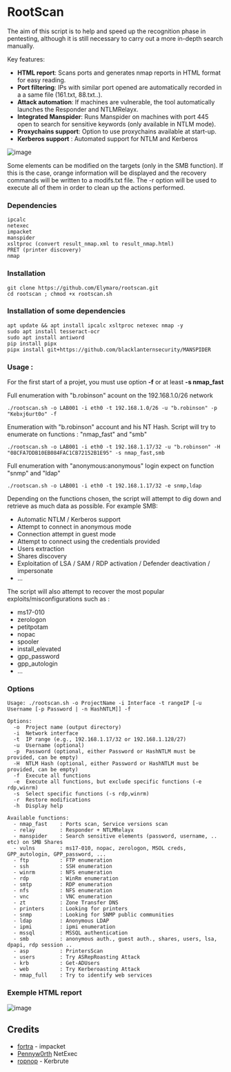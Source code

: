 # RootScan

The aim of this script is to help and speed up the recognition phase in pentesting, although it is still necessary to carry out a more in-depth search manually.

Key features:

- **HTML report**: Scans ports and generates nmap reports in HTML format for easy reading.
- **Port filtering**: IPs with similar port opened are automatically recorded in a a same file (161.txt, 88.txt..).
- **Attack automation**: If machines are vulnerable, the tool automatically launches the Responder and NTLMRelayx.
- **Integrated Manspider**: Runs Manspider on machines with port 445 open to search for sensitive keywords (only available in NTLM mode).
- **Proxychains support**: Option to use proxychains available at start-up.
- **Kerberos support** : Automated support for NTLM and Kerberos

![image](https://github.com/Elymaro/rootscan/blob/main/assets/elymaro.lab.png)

Some elements can be modified on the targets (only in the SMB function). If this is the case, orange information will be displayed and the recovery commands will be written to a modifs.txt file. The -r option will be used to execute all of them in order to clean up the actions performed.
### Dependencies
```
ipcalc
netexec
impacket
manspider
xsltproc (convert result_nmap.xml to result_nmap.html)
PRET (printer discovery)
nmap
```

### Installation
```
git clone https://github.com/Elymaro/rootscan.git
cd rootscan ; chmod +x rootscan.sh
```

### Installation of some dependencies
```
apt update && apt install ipcalc xsltproc netexec nmap -y
sudo apt install tesseract-ocr
sudo apt install antiword
pip install pipx
pipx install git+https://github.com/blacklanternsecurity/MANSPIDER
```

### Usage :

For the first start of a projet, you must use option **-f** or at least **-s nmap_fast**

Full enumeration with "b.robinson" acount on the 192.168.1.0/26 network
```
./rootscan.sh -o LAB001 -i eth0 -t 192.168.1.0/26 -u "b.robinson" -p "Kebxj6urt0o" -f
```
Enumeration with "b.robinson" account and his NT Hash. Script will try to enumerate on functions : "nmap_fast" and "smb"
```
./rootscan.sh -o LAB001 -i eth0 -t 192.168.1.17/32 -u "b.robinson" -H "08CFA7DDB10EB084FAC1CB72152B1E95" -s nmap_fast,smb
```
Full enumeration with "anonymous:anonymous" login expect on function "snmp" and "ldap"
```
./rootscan.sh -o LAB001 -i eth0 -t 192.168.1.17/32 -e snmp,ldap
```

Depending on the functions chosen, the script will attempt to dig down and retrieve as much data as possible.
For example SMB:
- Automatic NTLM / Kerberos support
- Attempt to connect in anonymous mode
- Connection attempt in guest mode
- Attempt to connect using the credentials provided
- Users extraction
- Shares discovery
- Exploitation of LSA / SAM / RDP activation / Defender deactivation / impersonate
- ...

The script will also attempt to recover the most popular exploits/misconfigurations such as :
- ms17-010
- zerologon
- petitpotam
- nopac
- spooler
- install_elevated
- gpp_password
- gpp_autologin
- ...

### Options
```
Usage: ./rootscan.sh -o ProjectName -i Interface -t rangeIP [-u Username [-p Password | -n HashNTLM]] -f

Options:
  -o  Project name (output directory)
  -i  Network interface
  -t  IP range (e.g., 192.168.1.17/32 or 192.168.1.128/27)
  -u  Username (optional)
  -p  Password (optional, either Password or HashNTLM must be provided, can be empty)
  -H  NTLM Hash (optional, either Password or HashNTLM must be provided, can be empty)
  -f  Execute all functions
  -e  Execute all functions, but exclude specific functions (-e rdp,winrm)
  -s  Select specific functions (-s rdp,winrm)
  -r  Restore modifications
  -h  Display help

Available functions:
  - nmap_fast    : Ports scan, Service versions scan
  - relay        : Responder + NTLMRelayx
  - manspider    : Search sensitive elements (password, username, .. etc) on SMB Shares
  - vulns        : ms17-010, nopac, zerologon, MSOL creds, GPP_autologin, GPP_password, ...
  - ftp          : FTP enumeration
  - ssh          : SSH enumeration
  - winrm        : NFS enumeration
  - rdp          : WinRm enumeration
  - smtp         : RDP enumeration
  - nfs          : NFS enumeration
  - vnc          : VNC enumeration
  - zt           : Zone Transfer DNS
  - printers     : Looking for printers
  - snmp         : Looking for SNMP public communities
  - ldap         : Anonymous LDAP
  - ipmi         : ipmi enumeration
  - mssql        : MSSQL authentication
  - smb          : anonymous auth., guest auth., shares, users, lsa, dpapi, rdp session ..
  - asp          : PrintersScan
  - users        : Try ASRepRoasting Attack
  - krb          : Get-ADUsers
  - web          : Try Kerberoasting Attack
  - nmap_full    : Try to identify web services
```

### Exemple HTML report
![image](https://github.com/Elymaro/rootscan/blob/main/assets/nmap_html.png)

## Credits

  - [fortra](https://github.com/fortra) - impacket
  - [Pennyw0rth](https://github.com/Pennyw0rth) NetExec
  - [ropnop](https://github.com/ropnop) - Kerbrute
